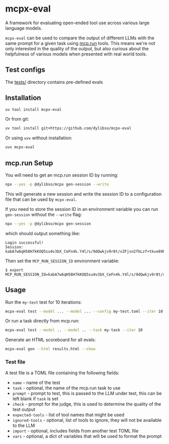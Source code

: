 # mcpx-eval

A framework for evaluating open-ended tool use across various large language models.

`mcpx-eval` can be used to compare the output of different LLMs with the same prompt for a given task using [mcp.run](https://www.mcp.run) tools.
This means we're not only interested in the quality of the output, but also curious about the helpfulness of various models
when presented with real world tools.

## Test configs

The [tests/](https://github.com/dylibso/mcpx-eval/tree/main/tests) directory contains pre-defined evals

## Installation


```bash
uv tool install mcpx-eval
```

Or from git:

```bash
uv tool install git+https://github.com/dylibso/mcpx-eval
```

Or using `uvx` without installation:

```bash
uvx mcpx-eval
```

## mcp.run Setup

You will need to get an mcp.run session ID by running:

```bash
npx --yes -p @dylibso/mcpx gen-session --write
```

This will generate a new session and write the session ID to a configuration file that can be used
by `mcpx-eval`.
 
If you need to store the session ID in  an environment variable you can run `gen-session`
without the `--write` flag:

```bash
npx --yes -p @dylibso/mcpx gen-session
```

which should output something like:

```
Login successful!
Session: kabA7w6qH58H7kKOQ5su4v3bX_CeFn4k.Y4l/s/9dQwkjv9r8t/xZFjsn2fkLzf+tkve89P1vKhQ
```

Then set the `MCP_RUN_SESSION_ID` environment variable:

```
$ export MCP_RUN_SESSION_ID=kabA7w6qH58H7kKOQ5su4v3bX_CeFn4k.Y4l/s/9dQwkjv9r8t/xZFjsn2fkLzf+tkve89P1vKhQ
```

## Usage

Run the `my-test` test for 10 iterations:

```bash
mcpx-eval test --model ... --model ... --config my-test.toml --iter 10
```

Or run a task directly from mcp.run:

```bash
mcpx-eval test --model .. --model .. --task my-task --iter 10
```

Generate an HTML scoreboard for all evals:

```bash
mcpx-eval gen --html results.html --show
```

### Test file

A test file is a TOML file containing the following fields:

- `name` - name of the test
- `task` - optional, the name of the mcp.run task to use
- `prompt` - prompt to test, this is passed to the LLM under test, this can be left blank if `task` is set
- `check` - prompt for the judge, this is used to determine the quality of the test output 
- `expected-tools` - list of tool names that might be used
- `ignored-tools` - optional, list of tools to ignore, they will not be available to the LLM
- `import` - optional, includes fields from another test TOML file
- `vars` - optional, a dict of variables that will be used to format the prompt
